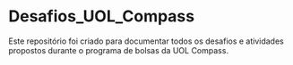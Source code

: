 # Desafios_UOL_Compass
 Este repositório foi criado para documentar todos os desafios e atividades propostos durante o programa de bolsas da UOL Compass. 
